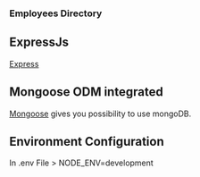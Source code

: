 <h3>Employees Directory</h3>

## ExpressJs

[Express](https://expressjs.com/)

## Mongoose ODM integrated

[Mongoose](https://mongoosejs.com/) gives you possibility to use mongoDB.


## Environment Configuration

In .env File > NODE_ENV=development